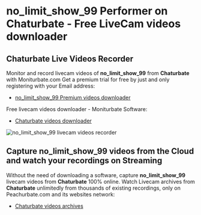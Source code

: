 # no_limit_show_99 Performer on Chaturbate - Free LiveCam videos downloader

## Chaturbate Live Videos Recorder

Monitor and record livecam videos of **no_limit_show_99** from **Chaturbate** with Moniturbate.com
Get a premium trial for free by just and only registering with your Email address:
* [no_limit_show_99 Premium videos downloader](https://moniturbate.com/request-demo-licence-key.html)

Free livecam videos downloader - Moniturbate Software:
* [Chaturbate videos downloader](https://moniturbate.com/moniturbate-download-software.html)

![no_limit_show_99 livecam videos recorder](https://peachurnet.com/templates/moniturbate-software.png)


## Capture no_limit_show_99 videos from the Cloud and watch your recordings on Streaming

Without the need of downloading a software, capture **no_limit_show_99** livecam videos from **Chaturbate** 100% online.
Watch Livecam archives from **Chaturbate** unlimitedly from thousands of existing recordings, only on Peachurbate.com and its websites network:
* [Chaturbate videos archives](https://peachurnet.com/)